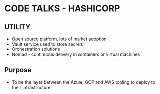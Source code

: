 # CODE TALKS - HASHICORP

## UTILITY

- Open source platform, lots of market adoption
- Vault service used to store secrets
- Orchestration solutions
- Nomad - continuous delivery in containers or virtual machines

## Purpose

- To be the layer between the Azure, GCP and AWS tooling to deploy to their infrastructure
